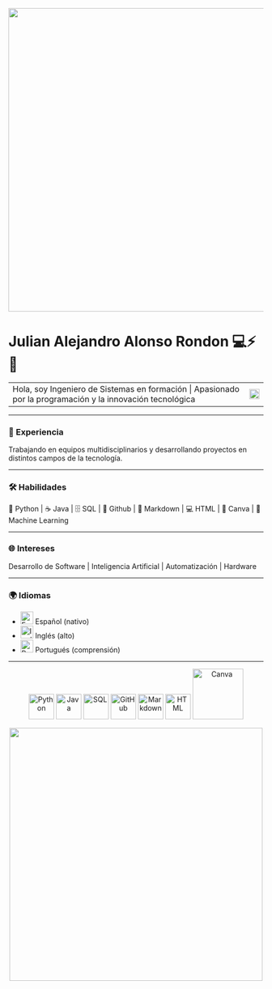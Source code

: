 <p align="center">
  <img src="https://e0.pxfuel.com/wallpapers/228/229/desktop-wallpaper-retro-pc-old-school.jpg" width="600"/>
</p>

# Julian Alejandro Alonso Rondon 💻⚡🚀

<p align="center">
  <table>
    <tr>
      <td align="left">
        Hola, soy Ingeniero de Sistemas en formación | Apasionado por la programación y la innovación tecnológica
      </td>
      <td align="right">
        <img src="https://upload.wikimedia.org/wikipedia/commons/2/21/Flag_of_Colombia.svg" width="20" title="Colombia"/>
      </td>
    </tr>
  </table>
</p>

---

### 💼 Experiencia
Trabajando en equipos multidisciplinarios y desarrollando proyectos en distintos campos de la tecnología.

---

### 🛠️ Habilidades
🐍 Python | ☕ Java | 🗄️ SQL | 🔧 Github | 📝 Markdown | 💻 HTML | 🎨 Canva | 🧬 Machine Learning

---

### 🌐 Intereses
Desarrollo de Software | Inteligencia Artificial | Automatización | Hardware

---

### 🌍 Idiomas
- <img src="https://upload.wikimedia.org/wikipedia/en/9/9a/Flag_of_Spain.svg" width="25" title="Español"/> Español (nativo)  
- <img src="https://upload.wikimedia.org/wikipedia/en/a/a4/Flag_of_the_United_States.svg" width="25" title="Inglés"/> Inglés (alto)  
- <img src="https://upload.wikimedia.org/wikipedia/en/0/05/Flag_of_Brazil.svg" width="25" title="Portugués"/> Portugués (comprensión)

---

<p align="center">
  <img src="https://cdn.jsdelivr.net/gh/devicons/devicon/icons/python/python-original.svg" width="50" title="Python"/>
  <img src="https://cdn.jsdelivr.net/gh/devicons/devicon/icons/java/java-original.svg" width="50" title="Java"/>
  <img src="https://cdn.jsdelivr.net/gh/devicons/devicon/icons/mysql/mysql-original.svg" width="50" title="SQL"/>
  <img src="https://cdn.jsdelivr.net/gh/devicons/devicon/icons/github/github-original.svg" width="50" title="GitHub"/>
  <img src="https://cdn.jsdelivr.net/gh/devicons/devicon/icons/markdown/markdown-original.svg" width="50" title="Markdown"/>
  <img src="https://cdn.jsdelivr.net/gh/devicons/devicon/icons/html5/html5-original.svg" width="50" title="HTML"/>
  <img src="https://img.shields.io/badge/Canva-C-blue?style=for-the-badge&logo=canva" width="100" title="Canva"/>
</p>

<p align="center">
  <img src="https://i.pinimg.com/1200x/e5/89/81/e589817c4b977a3a3c98a9a71e03bf08.jpg" width="500"/>
</p>


